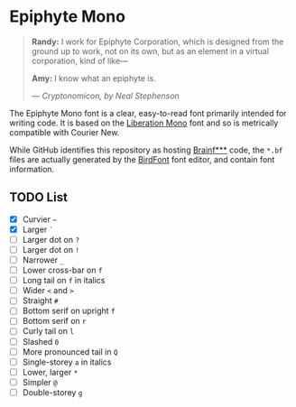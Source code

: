 # Epiphyte Mono

> **Randy:**  I work for Epiphyte Corporation, which is designed from the ground
> up to work, not on its own, but as an element in a virtual corporation, kind
> of like&mdash;
>
> **Amy:**  I know what an epiphyte is.
>
> &mdash; <cite>*Cryptonomicon*, by Neal Stephenson</cite>

The Epiphyte Mono font is a clear, easy-to-read font primarily intended for
writing code.  It is based on the
[Liberation Mono](https://pagure.io/liberation-fonts) font and so is metrically
compatible with Courier New.

While GitHub identifies this repository as hosting
[Brainf***](https://esolangs.org/wiki/Brainfuck) code, the `*.bf` files are
actually generated by the [BirdFont](https://birdfont.org/) font editor, and
contain font information.

## TODO List

* [x] Curvier `~`
* [x] Larger `` ` ``
* [ ] Larger dot on `?`
* [ ] Larger dot on `!`
* [ ] Narrower `_`
* [ ] Lower cross-bar on `f`
* [ ] Long tail on `f` in italics
* [ ] Wider `<` and `>`
* [ ] Straight `#`
* [ ] Bottom serif on upright `f`
* [ ] Bottom serif on `r`
* [ ] Curly tail on `l`
* [ ] Slashed `0`
* [ ] More pronounced tail in `Q`
* [ ] Single-storey `a` in italics
* [ ] Lower, larger `*`
* [ ] Simpler `@`
* [ ] Double-storey `g`
